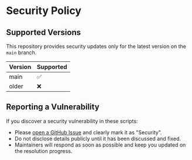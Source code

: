 # Security Policy

## Supported Versions
This repository provides security updates only for the latest version on the `main` branch.

| Version | Supported          |
| ------- | ------------------ |
| main    | :white_check_mark: |
| older   | :x:                |

## Reporting a Vulnerability
If you discover a security vulnerability in these scripts:
- Please [open a GitHub Issue](../../issues) and clearly mark it as "Security".
- Do not disclose details publicly until it has been discussed and fixed.
- Maintainers will respond as soon as possible and keep you updated on the resolution progress.
